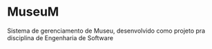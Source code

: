 # MuseuM
Sistema de gerenciamento de Museu, desenvolvido como projeto pra disciplina de Engenharia de Software
